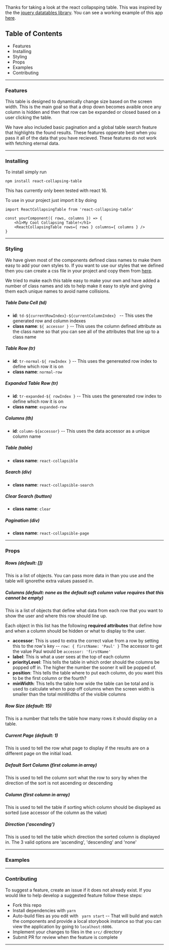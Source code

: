 Thanks for taking a look at the react collapsping table. This was inspired by the the [jquery datatables library](https://datatables.net/). You can see a working example of this app [here](https://massmutual.github.io/react-collapsing-table/).

## Table of Contents
- Features
- Installing
- Styling
- Props
- Examples
- Contributing

---

### Features
This table is designed to dynamically change size based on the screen width. This is the main goal so that a drop down becomes avaible once any column is hidden and then that row can be expanded or closed based on a user clicking the table.

We have also included basic pagination and a global table search feature that highlights the found results. These features opperate best when you pass it all of the data that you have recieved. These features do not work with fetching eternal data.

---

### Installing
To install simply run
```
npm install react-collapsing-table
```
This has currently only been tested with react 16.

To use in your project just import it by doing
```
import ReactCollapsingTable from 'react-collapsing-table'

const yourComponent({ rows, columns }) => {
    <h1>My Cool Collapsing Table!</h1>
    <ReactCollapsingTable rows={ rows } columns={ columns } />
}
```

---

### Styling
We have given most of the components defined class names to make them easy to add your own styles to. If you want to use our styles that we defined then you can create a css file in your project and copy them from [here](https://github.com/massmutual/react-collapsing-table/blob/master/src/assets/styles/react-table.css).

We tried to make each this table easy to make your own and have added a number of class names and ids to help make it easy to style and giving them each unique names to avoid name collisions.

##### Table Data Cell (td)
- **id**: `td-${currentRowIndex}-${currentColumnIndex} `
-- This uses the generated row and column indexes
- **class name**: `${ accessor }`
-- This uses the column defined attribute as the class name so that you can see all of the attributes that line up to a class name
##### Table Row (tr)
- **id**: `tr-normal-${ rowIndex }`
-- This uses the genereated row index to define which row it is on
- **class name**: `normal-row`

##### Expanded Table Row (tr)
- **id**: `tr-expanded-${ rowIndex }`
-- This uses the genereated row index to define which row it is on
- **class name**: `expanded-row`

##### Columns (th)
- **id**: `column-${accessor}`
-- This uses the data accessor as a unique column name

##### Table (table)
- **class name**: `react-collapsible`

##### Search (div)
- **class name**: `react-collapsible-search`

##### Clear Search (button)
- **class name**: `clear`

##### Pagination (div)
- **class name**: `react-collapsible-page`

---

### Props
##### Rows (default: [])
This is a list of objects. You can pass more data in than you use and the table will ignorethe extra values passed in.
##### Columns (default: none as the default soft column value requires that this cannot be empty)
This is a list of objects that define what data from each row that you want to show the user and where this row should line up.

Each object in this list has the following **required attributes** that define how and when a column should be hidden or what to display to the user.
- **accessor**: This is used to extra the correct value from a row by setting this to the row's key
-- `row: { firstName: 'Paul' }` The accessor to get the value Paul would be `accessor: 'firstName'`
- **label**: This is what a user sees at the top of each column
- **priorityLevel**: This tells the table in which order should the columns be popped off in. The higher the number the sooner it will be popped of.
- **position**: This tells the table where to put each column, do you want this to be the first column or the fourth?
- **minWidth**: This tells the table how wide the table can be total and is used to calculate when to pop off columns when the screen width is smaller than the total minWidths of the visible columns
##### Row Size (default: 15)
This is a number that tells the table how many rows it should display on a table.
##### Current Page (default: 1)
This is used to tell the row what page to display if the results are on a different page on the initial load.
##### Default Sort Column (first column in array)
This is used to tell the column sort what the row to sory by when the direction of the sort is not ascending or descending
##### Column (first column in array)
This is used to tell the table if sorting which column should be displayed as sorted (use accessor of the column as the value)
##### Direction ('ascending')
This is used to tell the table which direction the sorted column is displayed in. The 3 valid options are 'ascending', 'descending' and 'none'

---

### Examples

---

### Contributing
To suggest a feature, create an issue if it does not already exist. If you would like to help develop a suggested feature follow these steps:

- Fork this repo
- Install dependencies with `yarn`
- Auto-build files as you edit with ` yarn start`
-- That will build and watch the components and provide a local storybook instance so that you can view the application by going to `localhost:6006`.
- Implement your changes to files in the `src/` directory
- Submit PR for review when the feature is complete

---
